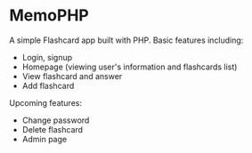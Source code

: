 # MemoPHP
 
A simple Flashcard app built with PHP. Basic features including:
- Login, signup
- Homepage (viewing user's information and flashcards list)
- View flashcard and answer
- Add flashcard

Upcoming features:
- Change password
- Delete flashcard
- Admin page
